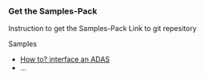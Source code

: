 ### Get the Samples-Pack
Instruction to get the Samples-Pack
Link to git repesitory

Samples
- [How to? interface an ADAS](http://stockage.scanersimulation.com/Evaluation/2021/SCANeRstudio_EVAL_Manual.pdf)
- ...
